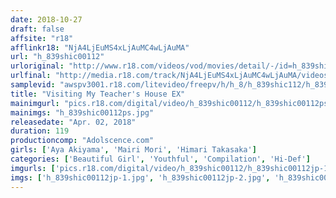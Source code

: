 ```yaml
---
date: 2018-10-27
draft: false
affsite: "r18"
afflinkr18: "NjA4LjEuMS4xLjAuMC4wLjAuMA"
url: "h_839shic00112"
urloriginal: "http://www.r18.com/videos/vod/movies/detail/-/id=h_839shic00112"
urlfinal: "http://media.r18.com/track/NjA4LjEuMS4xLjAuMC4wLjAuMA/videos/vod/movies/detail/-/id=h_839shic00112"
samplevid: "awspv3001.r18.com/litevideo/freepv/h/h_8/h_839shic112/h_839shic112_dmb_w.mp4"
title: "Visiting My Teacher's House EX"
mainimgurl: "pics.r18.com/digital/video/h_839shic00112/h_839shic00112ps.jpg"
mainimgs: "h_839shic00112ps.jpg"
releasedate: "Apr. 02, 2018"
duration: 119
productioncomp: "Adolscence.com"
girls: ['Aya Akiyama', 'Mairi Mori', 'Himari Takasaka']
categories: ['Beautiful Girl', 'Youthful', 'Compilation', 'Hi-Def']
imgurls: ['pics.r18.com/digital/video/h_839shic00112/h_839shic00112jp-1.jpg', 'pics.r18.com/digital/video/h_839shic00112/h_839shic00112jp-2.jpg', 'pics.r18.com/digital/video/h_839shic00112/h_839shic00112jp-3.jpg', 'pics.r18.com/digital/video/h_839shic00112/h_839shic00112jp-4.jpg', 'pics.r18.com/digital/video/h_839shic00112/h_839shic00112jp-5.jpg', 'pics.r18.com/digital/video/h_839shic00112/h_839shic00112jp-6.jpg', 'pics.r18.com/digital/video/h_839shic00112/h_839shic00112jp-7.jpg', 'pics.r18.com/digital/video/h_839shic00112/h_839shic00112jp-8.jpg', 'pics.r18.com/digital/video/h_839shic00112/h_839shic00112jp-9.jpg', 'pics.r18.com/digital/video/h_839shic00112/h_839shic00112jp-10.jpg', 'pics.r18.com/digital/video/h_839shic00112/h_839shic00112jp-11.jpg', 'pics.r18.com/digital/video/h_839shic00112/h_839shic00112jp-12.jpg', 'pics.r18.com/digital/video/h_839shic00112/h_839shic00112jp-13.jpg', 'pics.r18.com/digital/video/h_839shic00112/h_839shic00112jp-14.jpg', 'pics.r18.com/digital/video/h_839shic00112/h_839shic00112jp-15.jpg', 'pics.r18.com/digital/video/h_839shic00112/h_839shic00112jp-16.jpg', 'pics.r18.com/digital/video/h_839shic00112/h_839shic00112jp-17.jpg', 'pics.r18.com/digital/video/h_839shic00112/h_839shic00112jp-18.jpg', 'pics.r18.com/digital/video/h_839shic00112/h_839shic00112jp-19.jpg', 'pics.r18.com/digital/video/h_839shic00112/h_839shic00112jp-20.jpg']
imgs: ['h_839shic00112jp-1.jpg', 'h_839shic00112jp-2.jpg', 'h_839shic00112jp-3.jpg', 'h_839shic00112jp-4.jpg', 'h_839shic00112jp-5.jpg', 'h_839shic00112jp-6.jpg', 'h_839shic00112jp-7.jpg', 'h_839shic00112jp-8.jpg', 'h_839shic00112jp-9.jpg', 'h_839shic00112jp-10.jpg', 'h_839shic00112jp-11.jpg', 'h_839shic00112jp-12.jpg', 'h_839shic00112jp-13.jpg', 'h_839shic00112jp-14.jpg', 'h_839shic00112jp-15.jpg', 'h_839shic00112jp-16.jpg', 'h_839shic00112jp-17.jpg', 'h_839shic00112jp-18.jpg', 'h_839shic00112jp-19.jpg', 'h_839shic00112jp-20.jpg']
---
```

